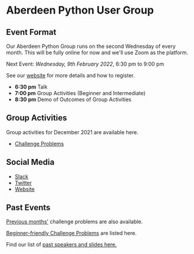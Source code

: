 # Aberdeen Python User Group

## Event Format

Our Aberdeen Python Group runs on the second Wednesday of every month. This will be fully online for now and we'll use Zoom as the platform.

Next Event: *Wednesday, 9th February 2022*, 6:30 pm to 9:00 pm

See our [website](https://pythonaberdeen.github.io) for more details and how to register. 

- **6:30 pm** Talk
- **7:00 pm** Group Activities (Beginner and Intermediate)
- **8:30 pm** Demo of Outcomes of Group Activities

## Group Activities

Group activities for December 2021 are available here.

- [Challenge Problems](https://github.com/PythonAberdeen/user_group/tree/master/2022-02/README.md)

## Social Media

- [Slack](https://join.slack.com/t/python-aberdeen/shared_invite/zt-fe4vr06d-TavzVV4ZusCxYLEdCqxsyQ)
- [Twitter](https://twitter.com/pythonaberdeen)
- [Website](https://pythonaberdeen.github.io)

## Past Events

[Previous months'](/previous) challenge problems are also available.

[Beginner-friendly Challenge Problems](beginner.md) are listed here.

Find our list of [past speakers and slides here.](https://github.com/PythonAberdeen/user_group/wiki/Speakers)
